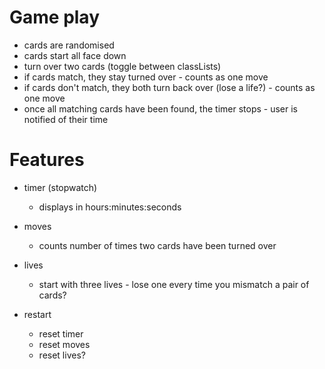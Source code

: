 Game play
=========

- cards are randomised
- cards start all face down
- turn over two cards (toggle between classLists)
- if cards match, they stay turned over - counts as one move
- if cards don't match, they both turn back over (lose a life?) - counts as one move
- once all matching cards have been found, the timer stops - user is notified of their time


Features
========

- timer (stopwatch)
  - displays in hours:minutes:seconds
  
- moves
  - counts number of times two cards have been turned over
  
- lives
  - start with three lives - lose one every time you mismatch a pair of cards?
  
- restart
  - reset timer
  - reset moves
  - reset lives?